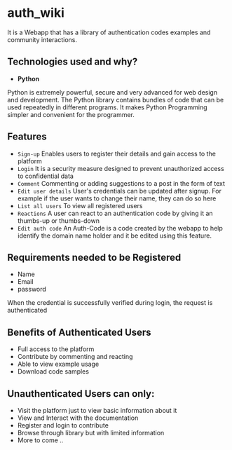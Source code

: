 # auth_wiki

It is a Webapp that has a library of authentication codes examples and community interactions.

## Technologies used and why?

* **Python** 

Python is extremely powerful, secure and very advanced for web design and development.
The Python library contains bundles of code that can be used repeatedly in different programs. It makes Python Programming simpler and convenient for the programmer. 

## Features
* `Sign-up`
        Enables users to register their details and gain access to the platform
* `Login`
       It is a security measure designed to prevent unauthorized access to confidential data
 * `Comment`
       Commenting or adding suggestions to a post in the form of text 
 * `Edit user details`
       User's credentials can be updated after signup. For example if the user wants to change their name, they can do so here
 * `List all users`
       To view all registered users
 * `Reactions`
        A user can react to an authentication code by giving it an thumbs-up or thumbs-down 
 * `Edit auth code`
        An Auth-Code is a code created by the webapp to help identify the domain name holder and it be edited using this feature.

## Requirements needed to be Registered

* Name
* Email
* password 

When the credential is successfully verified during login, the request is authenticated

## Benefits of Authenticated Users

* Full access to the platform
* Contribute by commenting and reacting
* Able to view example usage
* Download code samples

## Unauthenticated Users can only:

* Visit the platform just to view basic information about it
* View and Interact with the documentation
* Register and login to contribute
* Browse through library but with limited information
* More to come ..
